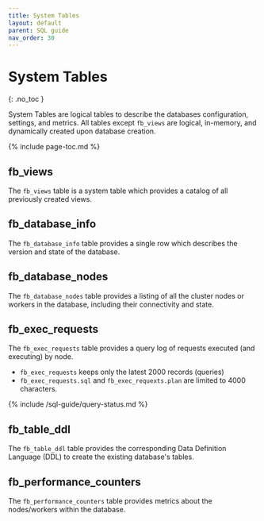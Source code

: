 ```yaml
---
title: System Tables
layout: default
parent: SQL guide
nav_order: 30
---
```


# System Tables
{: .no_toc }

System Tables are logical tables to describe the databases configuration, settings, and metrics.  All tables except `fb_views` are logical, in-memory, and dynamically created upon database creation.

{% include page-toc.md %}

## fb_views

The `fb_views` table is a system table which provides a catalog of all previously created views.

## fb_database_info

The `fb_database_info` table provides a single row which describes the version and state of the database.

## fb_database_nodes

The `fb_database_nodes` table provides a listing of all the cluster nodes or workers in the database, including their connectivity and state.

## fb_exec_requests

The `fb_exec_requests` table provides a query log of requests executed (and executing) by node.

* `fb_exec_requests` keeps only the latest 2000 records (queries)
* `fb_exec_requests.sql` and `fb_exec_requexts.plan` are limited to 4000 characters.

{% include /sql-guide/query-status.md %}

## fb_table_ddl

The `fb_table_ddl` table provides the corresponding Data Definition Language (DDL) to create the existing database's tables.

## fb_performance_counters

The `fb_performance_counters` table provides metrics about the nodes/workers within the database.
